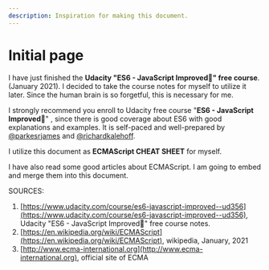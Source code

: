 ```yaml
---
description: Inspiration for making this document.
---
```


# Initial page

I have just finished the **Udacity "ES6 - JavaScript Improved" free course**. \(January 2021\). I decided to take the course notes for myself to utilize it later. Since the human brain is so forgetful, this is necessary for me.

I strongly recommend you enroll to Udacity free course "**ES6 - JavaScript Improved**" , since there is good coverage about ES6 with good explanations and examples. It is self-paced and well-prepared by [@parkesrjames](https://twitter.com/parkesrjames) and [@richardkalehoff](https://twitter.com/richardkalehoff).

I utilize this document as **ECMAScript CHEAT SHEET** for myself.

I have also read some good articles about ECMAScript. I am going to embed and merge them into this document.

SOURCES:

1. [https://www.udacity.com/course/es6-javascript-improved--ud356](https://www.udacity.com/course/es6-javascript-improved--ud356), Udacity "ES6 - JavaScript Improved" free course notes.
2. [https://en.wikipedia.org/wiki/ECMAScript](https://en.wikipedia.org/wiki/ECMAScript), wikipedia, January, 2021
3. [http://www.ecma-international.org](http://www.ecma-international.org), official site of ECMA



